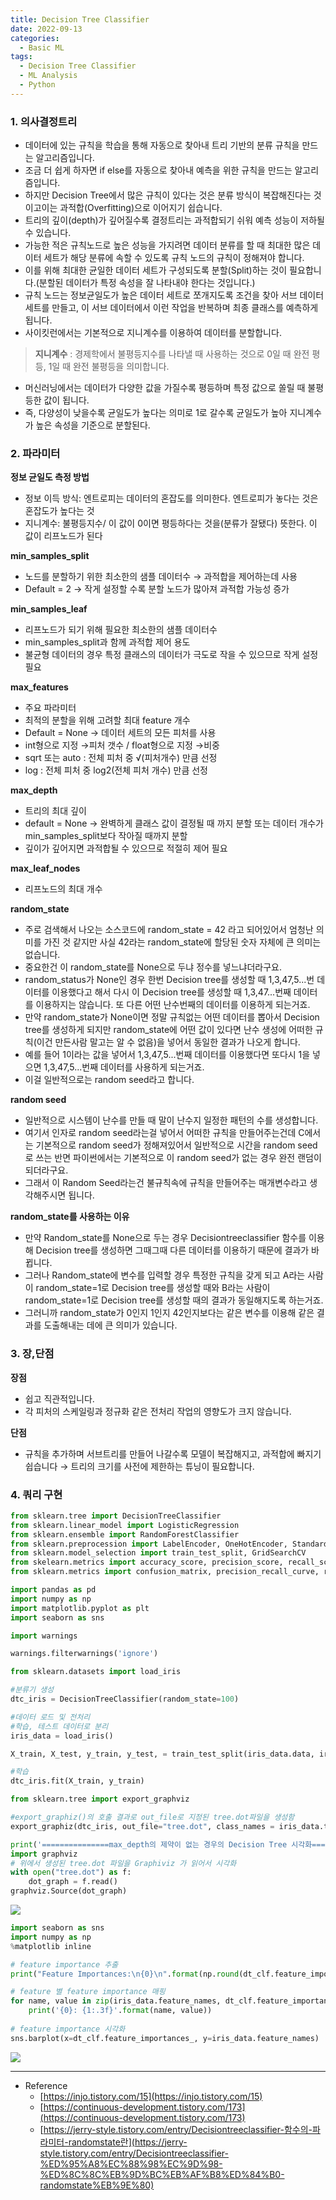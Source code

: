 ```yaml
---
title: Decision Tree Classifier
date: 2022-09-13
categories:
  - Basic ML
tags: 
  - Decision Tree Classifier
  - ML Analysis
  - Python
---
```


### 1. 의사결정트리
- 데이터에 있는 규칙을 학습을 통해 자동으로 찾아내 트리 기반의 분류 규칙을 만드는 알고리즘입니다.
- 조금 더 쉽게 하자면 if else를 자동으로 찾아내 예측을 위한 규칙을 만드는 알고리즘입니다.
- 하지만 Decision Tree에서 많은 규칙이 있다는 것은 분류 방식이 복잡해진다는 것이고이는 과적합(Overfitting)으로 이어지기 쉽습니다.
- 트리의 깊이(depth)가 깊어질수록 결정트리는 과적합되기 쉬워 예측 성능이 저하될 수 있습니다.
- 가능한 적은 규칙노드로 높은 성능을 가지려면 데이터 분류를 할 때 최대한 많은 데이터 세트가 해당 분류에 속할 수 있도록 규칙 노드의 규칙이 정해져야 합니다.
- 이를 위해 최대한 균일한 데이터 세트가 구성되도록 분할(Split)하는 것이 필요합니다.(분할된 데이터가 특정 속성을 잘 나타내야 한다는 것입니다.)
- 규칙 노드는 정보균일도가 높은 데이터 세트로 쪼개지도록 조건을 찾아 서브 데이터 세트를 만들고, 이 서브 데이터에서 이런 작업을 반복하며 최종 클래스를 예측하게 됩니다.
- 사이킷런에서는 기본적으로 지니계수를 이용하여 데이터를 분할합니다.


>**지니계수** : 경제학에서 불평등지수를 나타낼 때 사용하는 것으로 0일 때 완전 평등, 1일 때 완전 불평등을 의미합니다.

- 머신러닝에서는 데이터가 다양한 값을 가질수록 평등하며 특정 값으로 쏠릴 때 불평등한 값이 됩니다.
- 즉, 다양성이 낮을수록 균일도가 높다는 의미로 1로 갈수록 균일도가 높아 지니계수가 높은 속성을 기준으로 분할된다.

### 2. 파라미터
**정보 균일도 측정 방법**
- 정보 이득 방식: 엔트로피는 데이터의 혼잡도를 의미한다. 엔트로피가 놓다는 것은 혼잡도가 높다는 것
- 지니계수: 불평등지수/ 이 값이 0이면 평등하다는 것을(분류가 잘됐다) 뜻한다. 이 값이 리프노드가 된다

**min_samples_split**
- 노드를 분할하기 위한 최소한의 샘플 데이터수 → 과적합을 제어하는데 사용
- Default = 2 → 작게 설정할 수록 분할 노드가 많아져 과적합 가능성 증가

**min_samples_leaf**
- 리프노드가 되기 위해 필요한 최소한의 샘플 데이터수
- min_samples_split과 함께 과적합 제어 용도
- 불균형 데이터의 경우 특정 클래스의 데이터가 극도로 작을 수 있으므로 작게 설정 필요

**max_features** 
- 주요 파라미터
- 최적의 분할을 위해 고려할 최대 feature 개수
- Default = None → 데이터 세트의 모든 피처를 사용
- int형으로 지정 →피처 갯수 / float형으로 지정 →비중
- sqrt 또는 auto : 전체 피처 중 √(피처개수) 만큼 선정
- log : 전체 피처 중 log2(전체 피처 개수) 만큼 선정

**max_depth**
- 트리의 최대 깊이
- default = None → 완벽하게 클래스 값이 결정될 때 까지 분할 또는 데이터 개수가 min_samples_split보다 작아질 때까지 분할
- 깊이가 깊어지면 과적합될 수 있으므로 적절히 제어 필요

**max_leaf_nodes**
- 리프노드의 최대 개수

**random_state**
- 주로 검색해서 나오는 소스코드에 random_state = 42 라고 되어있어서 엄청난 의미를 가진 것 같지만 사실 42라는 random_state에 할당된 숫자 자체에 큰 의미는 없습니다.
- 중요한건 이 random_state를 None으로 두냐 정수를 넣느냐더라구요.
- random_status가 None인 경우 한번 Decision tree를 생성할 때 1,3,47,5...번 데이터를 이용했다고 해서 다시 이 Decision tree를 생성할 때 1,3,47...번째 데이터를 이용하지는 않습니다. 또 다른 어떤 난수번째의 데이터를 이용하게 되는거죠.
- 만약 random_state가 None이면 정말 규칙없는 어떤 데이터를 뽑아서 Decision tree를 생성하게 되지만 random_state에 어떤 값이 있다면 난수 생성에 어떠한 규칙(이건 만든사람 말고는 알 수 없음)을 넣어서 동일한 결과가 나오게 합니다.
- 예를 들어 1이라는 값을 넣어서 1,3,47,5...번째 데이터를 이용했다면 또다시 1을 넣으면 1,3,47,5...번째 데이터를 사용하게 되는거죠.
- 이걸 일반적으로는 random seed라고 합니다.

**random seed**
- 일반적으로 시스템이 난수를 만들 때 말이 난수지 일정한 패턴의 수를 생성합니다.
- 여기서 인자로 random seed라는걸 넣어서 어떠한 규칙을 만들어주는건데 C에서는 기본적으로 random seed가 정해져있어서 일반적으로 시간을 random seed로 쓰는 반면 파이썬에서는 기본적으로 이 random seed가 없는 경우 완전 랜덤이 되더라구요.
- 그래서 이 Random Seed라는건 불규칙속에 규칙을 만들어주는 매개변수라고 생각해주시면 됩니다.

**random_state를 사용하는 이유**
- 만약 Random_state를 None으로 두는 경우 Decisiontreeclassifier 함수를 이용해 Decision tree를 생성하면 그때그때 다른 데이터를 이용하기 때문에 결과가 바뀝니다.
- 그러나 Random_state에 변수를 입력할 경우 특정한 규칙을 갖게 되고 A라는 사람이 random_state=1로 Decision tree를 생성할 때와 B라는 사람이 random_state=1로 Decision tree를 생성할 때의 결과가 동일해지도록 하는거죠.
- 그러니까 random_state가 0인지 1인지 42인지보다는 같은 변수를 이용해 같은 결과를 도출해내는 데에 큰 의미가 있습니다.

### 3. 장,단점
**장점**
- 쉽고 직관적입니다.
- 각 피처의 스케일링과 정규화 같은 전처리 작업의 영향도가 크지 않습니다.

**단점**
- 규칙을 추가하며 서브트리를 만들어 나갈수록 모델이 복잡해지고, 과적합에 빠지기 쉽습니다 → 트리의 크기를 사전에 제한하는 튜닝이 필요합니다.

### 4. 쿼리 구현
```python
from sklearn.tree import DecisionTreeClassifier
from sklearn.linear_model import LogisticRegression
from sklearn.ensemble import RandomForestClassifier
from sklearn.preprocession import LabelEncoder, OneHotEncoder, StandardScaler, MinMaxScaler, Binarizer
from sklearn.model_selection import train_test_split, GridSearchCV
from skelearn.metrics import accuracy_score, precision_score, recall_score, f1_score, roc_auc_score
from sklearn.metrics import confusion_matrix, precision_recall_curve, roc_curve

import pandas as pd
import numpy as np
import matplotlib.pyplot as plt
import seaborn as sns

import warnings

warnings.filterwarnings('ignore')

from sklearn.datasets import load_iris

#분류기 생성
dtc_iris = DecisionTreeClassifier(random_state=100)

#데이터 로드 및 전처리
#학습, 테스트 데이터로 분리
iris_data = load_iris()

X_train, X_test, y_train, y_test, = train_test_split(iris_data.data, iris_data.target, test_size=0.2, random_state=100)

#학습
dtc_iris.fit(X_train, y_train)

from sklearn.tree import export_graphviz

#export_graphiz()의 호출 결과로 out_file로 지정된 tree.dot파일을 생성함
export_graphiz(dtc_iris, out_file="tree.dot", class_names = iris_data.target_names, feature_names = iris_data.feature_names, impurity=True, filled=True)

print('===============max_depth의 제약이 없는 경우의 Decision Tree 시각화==================')
import graphviz
# 위에서 생성된 tree.dot 파일을 Graphiviz 가 읽어서 시각화
with open("tree.dot") as f:
    dot_graph = f.read()
graphviz.Source(dot_graph)
```
    
![](images/Decision_Tree/Untitled.png)
    
```python
import seaborn as sns
import numpy as np
%matplotlib inline

# feature importance 추출
print("Feature Importances:\n{0}\n".format(np.round(dt_clf.feature_importances_, 3)))

# feature 별 feature importance 매핑
for name, value in zip(iris_data.feature_names, dt_clf.feature_importances_):
    print('{0}: {1:.3f}'.format(name, value))
    
# feature importance 시각화
sns.barplot(x=dt_clf.feature_importances_, y=iris_data.feature_names)
```
    
![](images/Decision_Tree/Untitled%201.png)

---
- Reference
    - [https://injo.tistory.com/15](https://injo.tistory.com/15)
    - [https://continuous-development.tistory.com/173](https://continuous-development.tistory.com/173)
    - [https://jerry-style.tistory.com/entry/Decisiontreeclassifier-함수의-파라미터-randomstate란](https://jerry-style.tistory.com/entry/Decisiontreeclassifier-%ED%95%A8%EC%88%98%EC%9D%98-%ED%8C%8C%EB%9D%BC%EB%AF%B8%ED%84%B0-randomstate%EB%9E%80)